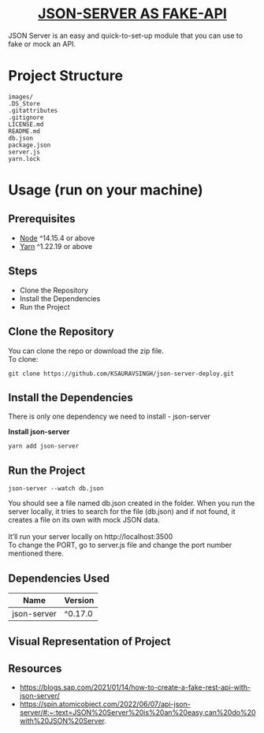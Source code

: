 <h1 align="center">
  <a href = "stellar-mandazi-188925.netlify.app">JSON-SERVER AS FAKE-API</a>
</h1>
JSON Server is an easy and quick-to-set-up module that you can use to fake or mock an API.

# Project Structure
```terminal
images/
.DS_Store
.gitattributes
.gitignore
LICENSE.md
README.md
db.json
package.json
server.js
yarn.lock
```
# Usage (run on your machine)

## Prerequisites
- [Node](https://nodejs.org/en/download/) ^14.15.4 or above
- [Yarn](https://yarnpkg.com/) ^1.22.19 or above

## Steps
- Clone the Repository
- Install the Dependencies
- Run the Project

## Clone the Repository
You can clone the repo or download the zip file.<br>
To clone:
```terminal
git clone https://github.com/KSAURAVSINGH/json-server-deploy.git
```

## Install the Dependencies
There is only one dependency we need to install - json-server<br>

**Install json-server**<br>
```termainal
yarn add json-server
```

## Run the Project
```terminal''
json-server --watch db.json
```

You should see a file named db.json created in the folder. When you run the server locally, it tries to search for the file (db.json) and if not found, it creates a file on its own with mock JSON data.<br>
<br>
It’ll run your server locally on http://localhost:3500<br>
To change the PORT, go to server.js file and change the port number mentioned there.

## Dependencies Used
Name | Version
--- | ---
json-server | ^0.17.0

## Visual Representation of Project

## Resources
- https://blogs.sap.com/2021/01/14/how-to-create-a-fake-rest-api-with-json-server/
- https://spin.atomicobject.com/2022/06/07/api-json-server/#:~:text=JSON%20Server%20is%20an%20easy,can%20do%20with%20JSON%20Server.
